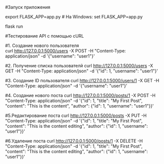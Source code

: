 #Запуск приложения

export FLASK_APP=app.py     # На Windows: set FLASK_APP=app.py

flask run



#Тестирование API с помощью cURL

#1. Создание нового пользователя  
curl http://127.0.0.1:5000/users -X POST -H "Content-Type: application/json" -d '{"username": "user1"}'

#2. Получение списка пользователй
curl http://127.0.0.1:5000/users -X GET -H "Content-Type: application/json" -d '{"id": 1, "username": "user1"}'


#3. Создание ID пользователя 
curl http://127.0.0.1:5000/users/1 -X GET -H "Content-Type: application/json" -d '{"username": "user1"}'


#4. Создание нового поста
curl http://127.0.0.1:5000/posts/1 -X POST -H "Content-Type: application/json" -d '{"id": 1, "title": "My First Post", "content": "This is the content", "author": {"id": 1, "username": "user1"}}'

#5.Редактирование поста
curl http://127.0.0.1:5000/posts -X PUT -H "Content-Type: application/json" -d '{"id": 1, "title": "My First Post", "content": "This is the content editing", "author": {"id": 1, "username": "user1"}}'

#6.Удаление поста
curl http://127.0.0.1:5000/posts/1 -X DELETE -H "Content-Type: application/json" -d '{"id": 1, "title": "My First Post", "content": "This is the content editing", "author": {"id": 1, "username": "user1"}}'
